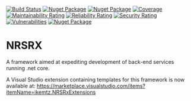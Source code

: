 [![Build Status](https://ikemtz.visualstudio.com/NRSRx/_apis/build/status/ikemtz.NRSRx?branchName=master)](https://ikemtz.visualstudio.com/NRSRx/_build/latest?definitionId=12&branchName=master)
[![Nuget Package](https://img.shields.io/nuget/v/IkeMtz.NRSRx.Core.Web.svg)](https://www.nuget.org/packages?q=nrsrx)
[![Nuget Package](https://ikemtz.vsrm.visualstudio.com/_apis/public/Release/badge/9abb8a0b-71e1-4090-b59c-46edc077875f/8/8)](https://ikemtz.vsrm.visualstudio.com/_apis/public/Release/badge/9abb8a0b-71e1-4090-b59c-46edc077875f/8/8) [![Coverage](https://sonarcloud.io/api/project_badges/measure?project=NRSRx&metric=coverage)](https://sonarcloud.io/dashboard?id=NRSRx) 
[![Maintainability Rating](https://sonarcloud.io/api/project_badges/measure?project=NRSRx&metric=sqale_rating)](https://sonarcloud.io/dashboard?id=NRSRx) [![Reliability Rating](https://sonarcloud.io/api/project_badges/measure?project=NRSRx&metric=reliability_rating)](https://sonarcloud.io/dashboard?id=NRSRx) [![Security Rating](https://sonarcloud.io/api/project_badges/measure?project=NRSRx&metric=security_rating)](https://sonarcloud.io/dashboard?id=NRSRx) [![Vulnerabilities](https://sonarcloud.io/api/project_badges/measure?project=NRSRx&metric=vulnerabilities)](https://sonarcloud.io/dashboard?id=NRSRx)
[![Nuget Package](https://img.shields.io/nuget/dt/IkeMtz.NRSRx.Core.Web.svg)](https://www.nuget.org/packages?q=nrsrx)

# NRSRX
A framework aimed at expediting development of back-end services running .net core.

A Visual Studio extension containing templates for this framework is now available at:
https://marketplace.visualstudio.com/items?itemName=ikemtz.NRSRxExtensions
